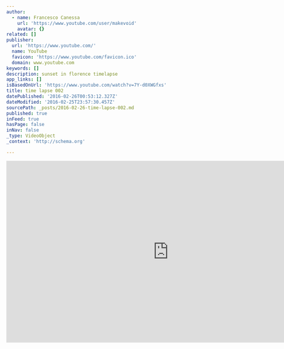 ```yaml
---
author:
  - name: Francesco Canessa
    url: 'https://www.youtube.com/user/makevoid'
    avatar: {}
related: []
publisher:
  url: 'https://www.youtube.com/'
  name: YouTube
  favicon: 'https://www.youtube.com/favicon.ico'
  domain: www.youtube.com
keywords: []
description: sunset in florence timelapse
app_links: []
isBasedOnUrl: 'https://www.youtube.com/watch?v=7Y-d0XWGfxs'
title: time lapse 002
datePublished: '2016-02-26T00:53:12.327Z'
dateModified: '2016-02-25T23:57:30.457Z'
sourcePath: _posts/2016-02-26-time-lapse-002.md
published: true
inFeed: true
hasPage: false
inNav: false
_type: VideoObject
_context: 'http://schema.org'

---
```

<iframe src="https://cdn.embedly.com/widgets/media.html?src=https%3A%2F%2Fwww.youtube.com%2Fembed%2F7Y-d0XWGfxs%3Ffeature%3Doembed&amp;url=https%3A%2F%2Fwww.youtube.com%2Fwatch%3Fv%3D7Y-d0XWGfxs&amp;image=https%3A%2F%2Fi.ytimg.com%2Fvi%2F7Y-d0XWGfxs%2Fhqdefault.jpg&amp;key=b7d04c9b404c499eba89ee7072e1c4f7&amp;type=text%2Fhtml&amp;schema=youtube" width="854" height="480" scrolling="no" frameborder="0" allowfullscreen="allowfullscreen" style=""></iframe>